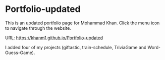 # Portfolio-updated
This is an updated portfolio page for Mohammad Khan.
Click the menu icon to navigate through the website.

URL: https://khanm1.github.io/Portfolio-updated

I added four of my projects (giftastic, train-schedule, TriviaGame and Word-Guess-Game).

